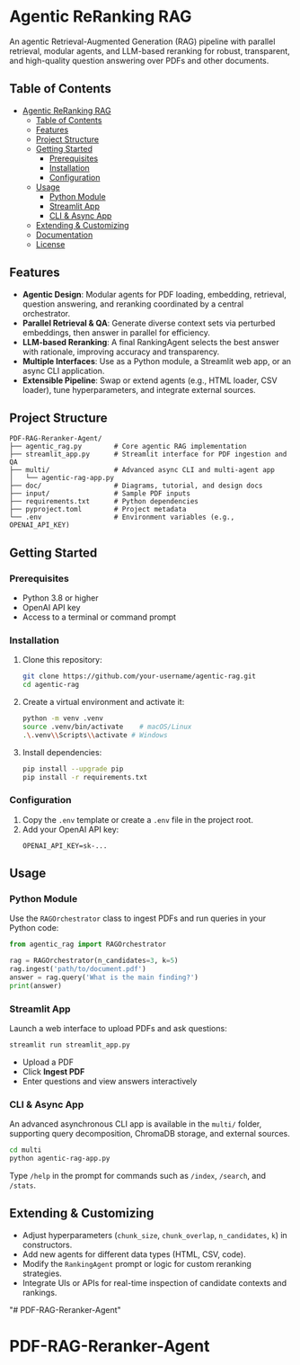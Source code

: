 # Agentic ReRanking RAG

An agentic Retrieval-Augmented Generation (RAG) pipeline with parallel retrieval, modular agents, and LLM-based reranking for robust, transparent, and high-quality question answering over PDFs and other documents.


## Table of Contents

- [Agentic ReRanking RAG](#agentic-reranking-rag)
  - [Table of Contents](#table-of-contents)
  - [Features](#features)
  - [Project Structure](#project-structure)
  - [Getting Started](#getting-started)
    - [Prerequisites](#prerequisites)
    - [Installation](#installation)
    - [Configuration](#configuration)
  - [Usage](#usage)
    - [Python Module](#python-module)
    - [Streamlit App](#streamlit-app)
    - [CLI \& Async App](#cli--async-app)
  - [Extending \& Customizing](#extending--customizing)
  - [Documentation](#documentation)
  - [License](#license)

## Features

- **Agentic Design**: Modular agents for PDF loading, embedding, retrieval, question answering, and reranking coordinated by a central orchestrator.
- **Parallel Retrieval & QA**: Generate diverse context sets via perturbed embeddings, then answer in parallel for efficiency.
- **LLM-based Reranking**: A final RankingAgent selects the best answer with rationale, improving accuracy and transparency.
- **Multiple Interfaces**: Use as a Python module, a Streamlit web app, or an async CLI application.
- **Extensible Pipeline**: Swap or extend agents (e.g., HTML loader, CSV loader), tune hyperparameters, and integrate external sources.

## Project Structure

```text
PDF-RAG-Reranker-Agent/
├── agentic_rag.py        # Core agentic RAG implementation
├── streamlit_app.py      # Streamlit interface for PDF ingestion and QA
├── multi/                # Advanced async CLI and multi-agent app
│   └── agentic-rag-app.py
├── doc/                  # Diagrams, tutorial, and design docs
├── input/                # Sample PDF inputs
├── requirements.txt      # Python dependencies
├── pyproject.toml        # Project metadata
└── .env                  # Environment variables (e.g., OPENAI_API_KEY)
``` 

## Getting Started

### Prerequisites

- Python 3.8 or higher
- OpenAI API key
- Access to a terminal or command prompt

### Installation

1. Clone this repository:
   ```bash
   git clone https://github.com/your-username/agentic-rag.git
   cd agentic-rag
   ```

2. Create a virtual environment and activate it:
   ```bash
   python -m venv .venv
   source .venv/bin/activate    # macOS/Linux
   .\.venv\\Scripts\\activate # Windows
   ```

3. Install dependencies:
   ```bash
   pip install --upgrade pip
   pip install -r requirements.txt
   ```

### Configuration

1. Copy the `.env` template or create a `.env` file in the project root.
2. Add your OpenAI API key:
   ```env
   OPENAI_API_KEY=sk-...
   ```

## Usage

### Python Module

Use the `RAGOrchestrator` class to ingest PDFs and run queries in your Python code:

```python
from agentic_rag import RAGOrchestrator

rag = RAGOrchestrator(n_candidates=3, k=5)
rag.ingest('path/to/document.pdf')
answer = rag.query('What is the main finding?')
print(answer)
```

### Streamlit App

Launch a web interface to upload PDFs and ask questions:

```bash
streamlit run streamlit_app.py
```

- Upload a PDF
- Click **Ingest PDF**
- Enter questions and view answers interactively

### CLI & Async App

An advanced asynchronous CLI app is available in the `multi/` folder, supporting query decomposition, ChromaDB storage, and external sources.

```bash
cd multi
python agentic-rag-app.py
```

Type `/help` in the prompt for commands such as `/index`, `/search`, and `/stats`.

## Extending & Customizing

- Adjust hyperparameters (`chunk_size`, `chunk_overlap`, `n_candidates`, `k`) in constructors.
- Add new agents for different data types (HTML, CSV, code).
- Modify the `RankingAgent` prompt or logic for custom reranking strategies.
- Integrate UIs or APIs for real-time inspection of candidate contexts and rankings.

"# PDF-RAG-Reranker-Agent" 
# PDF-RAG-Reranker-Agent

